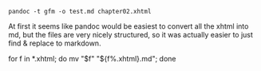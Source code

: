 `pandoc -t gfm -o test.md chapter02.xhtml`

At first it seems like pandoc would be easiest to convert all the xhtml into md, but the files are very nicely structured, so it was actually easier to just find & replace to markdown. 

for f in *.xhtml; do mv "$f" "${f%.xhtml}.md"; done

